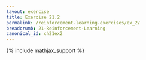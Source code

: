 ```yaml
---
layout: exercise
title: Exercise 21.2
permalink: /reinforcement-learning-exercises/ex_2/
breadcrumb: 21-Reinforcement-Learning
canonical_id: ch21ex2
---
```


{% include mathjax_support %}
